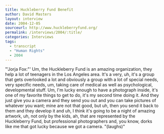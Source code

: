 ```yaml
---
title: Huckleberry Fund Benefit
author: David Masters
layout: interview
date: 2004-12-05
sourceurl: http://www.huckleberryfund.org/
permalink: /interviews/2004/:title/
categories: Interviews
tags:
  - transcript
  - "Human Rights"
  - 2004
---
```


"'Jorja Fox:"' Um, the Huckleberry Fund is an amazing organization, they help a lot of teenagers in the Los Angeles area. It's a very, uh, it's a group that gets overlooked a lot and obviously a group with a lot of special needs, very specific needs, um, taking care of medical as well as psychological, developmental stuff. Um, I'm lucky enough to have a photograph inside, it's one of my favorite things to get to do, it's my second time doing it. And they just give you a camera and they send you out and you can take pictures of whatever you want; mine are not that good, but uh, then you send it back to them and they develop it and uh, I think it's going to be a night of amazing artwork, uh, not only by the kids, ah, that are represented by the Huckleberry Fund, but professional photographers and, you know, dorks like me that got lucky because we got a camera. "(laughs)"